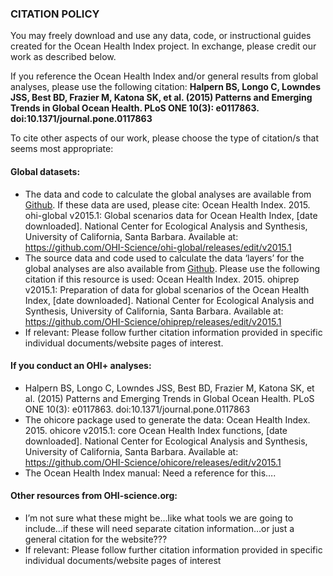 ### CITATION POLICY	
You may freely download and use any data, code, or instructional guides created for the Ocean Health Index project.  In exchange, please credit our work as described below.

If you reference the Ocean Health Index and/or general results from global analyses, please use the following citation:
**Halpern BS, Longo C, Lowndes JSS, Best BD, Frazier M, Katona SK, et al. (2015) Patterns and Emerging Trends in Global Ocean Health. PLoS ONE 10(3): e0117863. doi:10.1371/journal.pone.0117863**

To cite other aspects of our work, please choose the type of citation/s that seems most appropriate:

#### Global datasets:
- The data and code to calculate the global analyses are available from [Github]( https://github.com/OHI-Science/ohi-global/releases). If these data are used, please cite:
  Ocean Health Index. 2015. ohi-global v2015.1: Global scenarios data for Ocean Health Index, [date downloaded]. National Center for Ecological Analysis and Synthesis, University of California, Santa Barbara. Available at: https://github.com/OHI-Science/ohi-global/releases/edit/v2015.1
- The source data and code used to calculate the data ‘layers’ for the global analyses are also available from [Github]( https://github.com/OHI-Science/ohiprep/releases).  Please use the following citation if this resource is used:
  Ocean Health Index. 2015. ohiprep v2015.1: Preparation of data for global scenarios of the Ocean Health Index, [date downloaded]. National Center for Ecological Analysis and Synthesis, University of California, Santa Barbara. Available at: https://github.com/OHI-Science/ohiprep/releases/edit/v2015.1
- If relevant: Please follow further citation information provided in specific individual documents/website pages of interest. 

#### If you conduct an OHI+ analyses:
- Halpern BS, Longo C, Lowndes JSS, Best BD, Frazier M, Katona SK, et al. (2015) Patterns and Emerging Trends in Global Ocean Health. PLoS ONE 10(3): e0117863. doi:10.1371/journal.pone.0117863
- The ohicore package used to generate the data:
  Ocean Health Index. 2015. ohicore v2015.1: core Ocean Health Index functions, [date downloaded]. National Center for Ecological Analysis and Synthesis, University of California, Santa Barbara. Available at: https://github.com/OHI-Science/ohicore/releases/edit/v2015.1
- The Ocean Health Index manual: 
  Need a reference for this….

#### Other resources from OHI-science.org:
- I’m not sure what these might be…like what tools we are going to include…if these will need separate citation information…or just a general citation for the website???
- If relevant: Please follow further citation information provided in specific individual documents/website pages of interest
